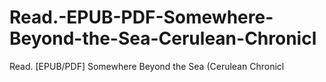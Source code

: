 # Read.-EPUB-PDF-Somewhere-Beyond-the-Sea-Cerulean-Chronicl
Read. [EPUB/PDF] Somewhere Beyond the Sea (Cerulean Chronicl

